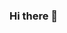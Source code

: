 ### Hi there 👋

<!--
Hi, My name is Leo and I'm a junior at Texas A&M University studying electrical engineering!

My interests are in electronics - specifically analog, RF, and mmWave IC design and verification
I'm currently working as a student assistant in the TAMU Analog and Mixed Signal Group under the supervision of Dr. Kamran Entesari
My intern experience leading up to my junior year has been with Texas Instruments and MD Engineering

Feel free to contact me at lpredanic23456@tamu.edu
-->
